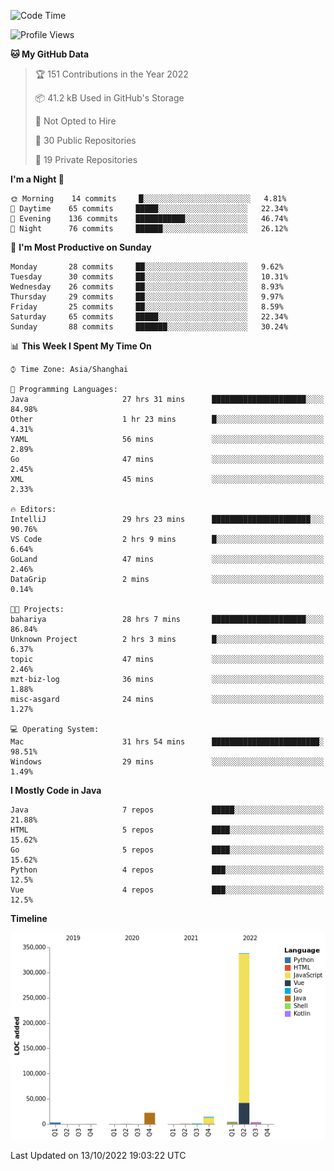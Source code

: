 <!--START_SECTION:waka-->
![Code Time](http://img.shields.io/badge/Code%20Time-1%2C264%20hrs%2043%20mins-blue)

![Profile Views](http://img.shields.io/badge/Profile%20Views-0-blue)

**🐱 My GitHub Data** 

> 🏆 151 Contributions in the Year 2022
 > 
> 📦 41.2 kB Used in GitHub's Storage 
 > 
> 🚫 Not Opted to Hire
 > 
> 📜 30 Public Repositories 
 > 
> 🔑 19 Private Repositories  
 > 
**I'm a Night 🦉** 

```text
🌞 Morning    14 commits     █░░░░░░░░░░░░░░░░░░░░░░░░   4.81% 
🌆 Daytime    65 commits     █████░░░░░░░░░░░░░░░░░░░░   22.34% 
🌃 Evening    136 commits    ███████████░░░░░░░░░░░░░░   46.74% 
🌙 Night      76 commits     ██████░░░░░░░░░░░░░░░░░░░   26.12%

```
📅 **I'm Most Productive on Sunday** 

```text
Monday       28 commits     ██░░░░░░░░░░░░░░░░░░░░░░░   9.62% 
Tuesday      30 commits     ██░░░░░░░░░░░░░░░░░░░░░░░   10.31% 
Wednesday    26 commits     ██░░░░░░░░░░░░░░░░░░░░░░░   8.93% 
Thursday     29 commits     ██░░░░░░░░░░░░░░░░░░░░░░░   9.97% 
Friday       25 commits     ██░░░░░░░░░░░░░░░░░░░░░░░   8.59% 
Saturday     65 commits     █████░░░░░░░░░░░░░░░░░░░░   22.34% 
Sunday       88 commits     ███████░░░░░░░░░░░░░░░░░░   30.24%

```


📊 **This Week I Spent My Time On** 

```text
⌚︎ Time Zone: Asia/Shanghai

💬 Programming Languages: 
Java                     27 hrs 31 mins      █████████████████████░░░░   84.98% 
Other                    1 hr 23 mins        █░░░░░░░░░░░░░░░░░░░░░░░░   4.31% 
YAML                     56 mins             ░░░░░░░░░░░░░░░░░░░░░░░░░   2.89% 
Go                       47 mins             ░░░░░░░░░░░░░░░░░░░░░░░░░   2.45% 
XML                      45 mins             ░░░░░░░░░░░░░░░░░░░░░░░░░   2.33%

🔥 Editors: 
IntelliJ                 29 hrs 23 mins      ██████████████████████░░░   90.76% 
VS Code                  2 hrs 9 mins        █░░░░░░░░░░░░░░░░░░░░░░░░   6.64% 
GoLand                   47 mins             ░░░░░░░░░░░░░░░░░░░░░░░░░   2.46% 
DataGrip                 2 mins              ░░░░░░░░░░░░░░░░░░░░░░░░░   0.14%

🐱‍💻 Projects: 
bahariya                 28 hrs 7 mins       █████████████████████░░░░   86.84% 
Unknown Project          2 hrs 3 mins        █░░░░░░░░░░░░░░░░░░░░░░░░   6.37% 
topic                    47 mins             ░░░░░░░░░░░░░░░░░░░░░░░░░   2.46% 
mzt-biz-log              36 mins             ░░░░░░░░░░░░░░░░░░░░░░░░░   1.88% 
misc-asgard              24 mins             ░░░░░░░░░░░░░░░░░░░░░░░░░   1.27%

💻 Operating System: 
Mac                      31 hrs 54 mins      ████████████████████████░   98.51% 
Windows                  29 mins             ░░░░░░░░░░░░░░░░░░░░░░░░░   1.49%

```

**I Mostly Code in Java** 

```text
Java                     7 repos             █████░░░░░░░░░░░░░░░░░░░░   21.88% 
HTML                     5 repos             ████░░░░░░░░░░░░░░░░░░░░░   15.62% 
Go                       5 repos             ████░░░░░░░░░░░░░░░░░░░░░   15.62% 
Python                   4 repos             ███░░░░░░░░░░░░░░░░░░░░░░   12.5% 
Vue                      4 repos             ███░░░░░░░░░░░░░░░░░░░░░░   12.5%

```


**Timeline**

![Chart not found](https://raw.githubusercontent.com/youtiaoguagua/youtiaoguagua/master/charts/bar_graph.png) 


 Last Updated on 13/10/2022 19:03:22 UTC
<!--END_SECTION:waka-->